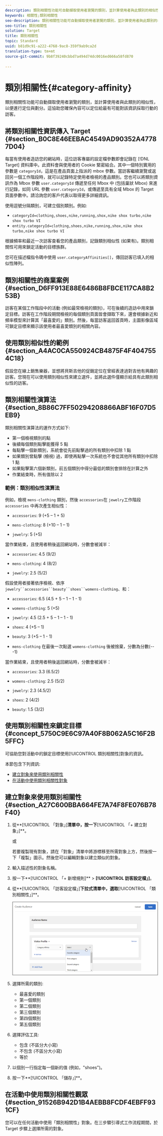 ```yaml
---
description: 類別相關性功能可自動擷取使用者瀏覽的類別，並計算使用者與此類別的相似性，以便進行定位與劃分。這協助您確保內容可以定位給最有可能對該資訊採取行動的訪客。
keywords: 相關性;類別相關性
seo-description: 類別相關性功能可自動擷取使用者瀏覽的類別，並計算使用者與此類別的相似性，以便進行定位與劃分。這協助您確保內容可以定位給最有可能對該資訊採取行動的訪客。
seo-title: 類別相關性
solution: Target
title: 類別相關性
topic: Standard
uuid: b81d9c91-a222-4768-9ac8-359f9ab9ca2d
translation-type: tm+mt
source-git-commit: 9b8f39240cbbd7a494d74dc0016ed666a58fd870

---
```



# 類別相關性{#category-affinity}

類別相關性功能可自動擷取使用者瀏覽的類別，並計算使用者與此類別的相似性，以便進行定位與劃分。這協助您確保內容可以定位給最有可能對該資訊採取行動的訪客。

## 將類別相關性資訊傳入 Target {#section_B0C8E46EEBAC4549AD90352A47787D04}

每當有使用者造訪您的網站時，這位訪客專屬的設定檔參數即會記錄在 [!DNL Target] 資料庫中。此資料會與使用者的 Cookie 緊密結合。其中一個特別實用的參數是 `categoryId`，這是在產品頁面上指派的 mbox 參數。當訪客繼續瀏覽或返回另一個工作階段時，就可以記錄特定使用者檢視的產品類別。您也可以將類別資訊作為 Mbox 參數 `user.categoryId` 傳遞至任何 Mbox 中 (包括巢狀 Mbox) 來進行記錄，如同 URL 參數 `user.categoryId`，或傳遞至具有全域 Mbox 的 Target 頁面參數中。請洽詢您的客戶代表以取得更多詳細資訊。

使用逗號分隔類別，可建立個別類別。例如:

* `categoryId=clothing,shoes,nike,running,shox,nike shox turbo,nike shox turbo VI`
* `entity.categoryId=clothing,shoes,nike,running,shox,nike shox turbo,nike shox turbo VI`

根據頻率和最近一次訪客查看您的產品類別，記錄類別相似性 (如果有)。類別相關性可用來鎖定活動的目標族群。

您可在描述檔指令碼中使用 `user.categoryAffinities[]`，傳回訪客已填入的相似性陣列。

## 類別相關性的商業案例 {#section_D6FF913E88E6486B8FBCE117CA8B253B}

訪客在某個工作階段中的活動 (例如最常檢視的類別)，可在後續的造訪中用來鎖定目標。訪客在工作階段期間檢視的每個類別頁面皆會擷取下來，還會根據新近和頻率模型來計算其「最喜愛的」類別。然後，每當訪客返回首頁時，主圖影像區域可鎖定目標來顯示該使用者最喜愛類別的相關內容。

## 使用類別相似性的範例 {#section_A4AC0CA550924CB4875F4F4047554C18}

假設您在線上銷售樂器，並想將貝斯吉他的促銷定位在曾經表達過對吉他有興趣的訪客。您現在可以使用類別相似性來建立選件，並將此選件僅顯示給具有此類別相似性的訪客。

## 類別相關性演算法 {#section_8B86C7FF50294208866ABF16F07D5EB9}

類別相關性演算法的運作方式如下:

* 第一個檢視類別的點
* 後續每個類別點擊能獲得 5 點
* 每點擊一個新類別，系統會從先前點擊過的所有類別中扣除 1 點
* 如果類別曾點擊 (檢視) 過，即使再點擊一次系統也不會從其他所有類別中扣除 1 點
* 如果點擊第六個新類別，前五個類別中得分最低的類別會排除在計算之外
* 作業結束時，所有值除以 2

### 範例：類別相似性演算法

例如，檢視 `mens-clothing` 類別，然後 `accessories`在 `jewelry`工作階段 `accessories` 中再次產生相似性：

* `accessories`: 9 (+5 – 1 + 5)

* `mens-clothing`: 8 (+10 – 1 – 1)

* `jewelry`: 5 (+5)

當作業結束，且使用者稍後返回網站時，分數會被減半：

* `accessories`: 4.5 (9/2)

* `mens-clothing`: 4 (8/2)

* `jewelry`: 2.5 (5/2)

假設使用者接著依序檢視、依序 `jewelry``accessories``beauty``shoes``womens-clothing`、和：

* `accessories`: 6.5 (4.5 + 5 – 1 – 1 - 1)

* `womens-clothing`: 5 (+5)

* `jewelry`: 4.5 (2.5 + 5 – 1 – 1 - 1)

* `shoes`: 4 (+5 – 1)

* `beauty`: 3 (+5 – 1 - 1)

* `mens-clothing` 在最後一次點選 `womens-clothing` 後被捨棄，分數為分數(---1)

當作業結束，且使用者稍後返回網站時，分數會被減半：

* `accessories`: 3.3 (6.5/2)

* `womens-clothing`: 2.5 (5/2)

* `jewelry`: 2.3 (4.5/2)

* `shoes`: 2 (4/2)

* `beauty`: 1.5 (3/2)

## 使用類別相關性來鎖定目標 {#concept_5750C9E6C97A40F8B062A5C16F2B5FFC}

可協助您對活動中的鎖定目標使用[!UICONTROL 類別相關性]對象的資訊。

本節包含下列資訊:

* [建立對象來使用類別相關性](../../c-target/c-visitor-profile/category-affinity.md#section_A27C600BBA664FE7A74F8FE076B78F40)
* [在活動中使用類別相關性對象](../../c-target/c-visitor-profile/category-affinity.md#section_91526B942D1B4AEBB8FCDF4EBFF931CF)

## 建立對象來使用類別相關性 {#section_A27C600BBA664FE7A74F8FE076B78F40}

1. 從**[!UICONTROL 「對象」]**清單中，按一下**[!UICONTROL 「+ 建立對象」]**。

   或

   若要複製現有對象，請在「對象」清單中將游標移至所需對象上方，然後按一下「複製」圖示。然後您可以編輯對象以建立類似的對象。

1. 輸入描述性的對象名稱。
1. 按一下**[!UICONTROL 「+ 新增規則]** &gt; **[!UICONTROL 訪客設定檔」]**。
1. 從**[!UICONTROL 「訪客設定檔」]**下拉式清單中，選取**[!UICONTROL 「類別相關性」]**。

   ![](assets/affinity.png)

1. 選擇所需的類別:

   * 最喜愛的類別
   * 第一個類別
   * 第二個類別
   * 第三個類別
   * 第四個類別
   * 第五個類別

1. 選擇評估工具:

   * 包含 (不區分大小寫)
   * 不包含 (不區分大小寫)
   * 等於

1. 以個別一行指定每一個新的值 (例如，&quot;shoes&quot;)。
1. 按一下**[!UICONTROL 「儲存」]**。

## 在活動中使用類別相關性觀眾 {#section_91526B942D1B4AEBB8FCDF4EBFF931CF}

您可以在任何活動中使用「類別相關性」對象。在三步驟引導式工作流程期間，於 Target 步驟上選擇所需的對象。
